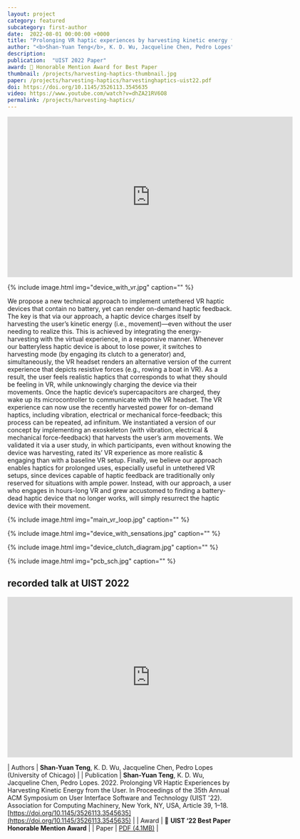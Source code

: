 ```yaml
---
layout: project
category: featured
subcategory: first-author
date:  2022-08-01 00:00:00 +0000
title: "Prolonging VR haptic experiences by harvesting kinetic energy from the user"
author: "<b>Shan-Yuan Teng</b>, K. D. Wu, Jacqueline Chen, Pedro Lopes"
description: 
publication:  "UIST 2022 Paper"
award: 🏅 Honorable Mention Award for Best Paper
thumbnail: /projects/harvesting-haptics-thumbnail.jpg
paper: /projects/harvesting-haptics/harvestinghaptics-uist22.pdf
doi: https://doi.org/10.1145/3526113.3545635
video: https://www.youtube.com/watch?v=dhZA21RV6O8
permalink: /projects/harvesting-haptics/
---
```


<div class="video-wrapper">
  <iframe width="640" height="360" src="https://www.youtube.com/embed/dhZA21RV6O8" frameborder="0" allowfullscreen></iframe>
</div>

{% include image.html
           img="device_with_vr.jpg"
           caption="" %}

We propose a new technical approach to implement untethered VR haptic devices that contain no battery, yet can render on-demand haptic feedback. The key is that via our approach, a haptic device charges itself by harvesting the user’s kinetic energy (i.e., movement)—even without the user needing to realize this. This is achieved by integrating the energy-harvesting with the virtual experience, in a responsive manner. Whenever our batteryless haptic device is about to lose power, it switches to harvesting mode (by engaging its clutch to a generator) and, simultaneously, the VR headset renders an alternative version of the current experience that depicts resistive forces (e.g., rowing a boat in VR). As a result, the user feels realistic haptics that corresponds to what they should be feeling in VR, while unknowingly charging the device via their movements. Once the haptic device’s supercapacitors are charged, they wake up its microcontroller to communicate with the VR headset. The VR experience can now use the recently harvested power for on-demand haptics, including vibration, electrical or mechanical force-feedback; this process can be repeated, ad infinitum. We instantiated a version of our concept by implementing an exoskeleton (with vibration, electrical & mechanical force-feedback) that harvests the user’s arm movements. We validated it via a user study, in which participants, even without knowing the device was harvesting, rated its’ VR experience as more realistic & engaging than with a baseline VR setup. Finally, we believe our approach enables haptics for prolonged uses, especially useful in untethered VR setups, since devices capable of haptic feedback are traditionally only reserved for situations with ample power. Instead, with our approach, a user who engages in hours-long VR and grew accustomed to finding a battery-dead haptic device that no longer works, will simply resurrect the haptic device with their movement.

{% include image.html
           img="main_vr_loop.jpg"
           caption="" %}

{% include image.html
           img="device_with_sensations.jpg"
           caption="" %}
           
{% include image.html
           img="device_clutch_diagram.jpg"
           caption="" %}
           
{% include image.html
           img="pcb_sch.jpg"
           caption="" %}
           
## recorded talk at UIST 2022

<div class="video-wrapper">
  <iframe width="640" height="360" src="https://www.youtube.com/embed/bIiekRSSHb8" frameborder="0" allowfullscreen></iframe>
</div>
           
| Authors | <b>Shan-Yuan Teng</b>, K. D. Wu, Jacqueline Chen, Pedro Lopes (University of Chicago) |
| Publication | <b>Shan-Yuan Teng</b>, K. D. Wu, Jacqueline Chen, Pedro Lopes. 2022. Prolonging VR Haptic Experiences by Harvesting Kinetic Energy from the User. In Proceedings of the 35th Annual ACM Symposium on User Interface Software and Technology (UIST '22). Association for Computing Machinery, New York, NY, USA, Article 39, 1–18. [https://doi.org/10.1145/3526113.3545635](https://doi.org/10.1145/3526113.3545635) |
| Award | 🏅 **UIST ‘22 Best Paper Honorable Mention Award**  |
| Paper | [PDF (4.1MB)](harvestinghaptics-uist22.pdf) |